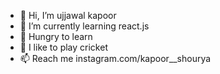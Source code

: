 - 👋 Hi, I’m ujjawal kapoor 
- 🌱 I’m currently learning react.js
- 👀 Hungry to learn 
- 💞️ I like to play cricket
- 📫 Reach me instagram.com/kapoor__shourya 

<!---
ujjawal-12/ujjawal-12 is a ✨ special ✨ repository because its `README.md` (this file) appears on your GitHub profile.
You can click the Preview link to take a look at your changes.
--->

